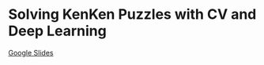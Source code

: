# Solving KenKen Puzzles with CV and Deep Learning

[Google Slides](https://docs.google.com/presentation/d/1wrwm2J3Z33t5vZsSxkenkqZoO74eoDRCJSgjMK9RIO0/edit?usp=sharing)
